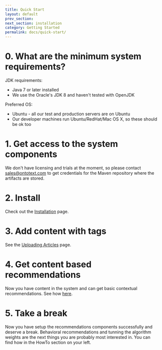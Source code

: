 ```yaml
---
title: Quick Start
layout: default
prev_section:  
next_section: installation
category: Getting Started
permalink: docs/quick-start/
---
```


# 0. What are the minimum system requirements?

JDK requirements:

* Java 7 or later installed
* We use the Oracle's JDK 8 and haven't tested with OpenJDK

Preferred OS:

* Ubuntu - all our test and production servers are on Ubuntu
* Our developer machines run Ubuntu/RedHat/Mac OS X, so these should be ok too

# 1. Get access to the system components

We don't have licensing and trials at the moment, so please contact sales@ontotext.com to get credentials for the Maven repository where the artifacts are stored.

# 2. Install

Check out the <a href="{{ site.baseurl }}/docs/installation">Installation</a> page.

# 3. Add content with tags

See the <a href="{{ site.baseurl }}/docs/uploading-articles">Uploading Articles<a> page.

# 4. Get content based recommendations

Now you have content in the system and can get basic contextual recommendations. See how <a href="{{ site.baseurl }}/docs/content-based-recommendation">here<a/>.

# 5. Take a break

Now you have setup the recommendations components successfully and deserve a break. Behavioral recommendations and tunning the algorithm weights are the next things you
 are probably most interested in. You can find how in the HowTo section on your left.

